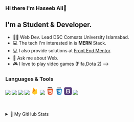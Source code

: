 ### Hi there I'm Haseeb Ali👋


## I'm a Student & Developer.

- 🙋‍♂️ Web Dev. Lead DSC Comsats University Islamabad.
- 💻 The tech I'm interested in is <b>MERN</b> Stack.
- 💻 I also provide solutions at [Front End Mentor][frontend].
- 💬 Ask me about Web.
- 🎮 I love to play video games (Fifa,Dota 2)
-->
### Languages & Tools


<code><img width=24px src="https://raw.githubusercontent.com/github/explore/80688e429a7d4ef2fca1e82350fe8e3517d3494d/topics/flutter/react.png"></code>
<code><img width=24px src="https://raw.githubusercontent.com/github/explore/80688e429a7d4ef2fca1e82350fe8e3517d3494d/topics/dart/redux.png"></code>
<code><img width=24px src="https://raw.githubusercontent.com/github/explore/80688e429a7d4ef2fca1e82350fe8e3517d3494d/topics/bootstrap/node.png"></code>
<code><img width=24px src="https://raw.githubusercontent.com/github/explore/80688e429a7d4ef2fca1e82350fe8e3517d3494d/topics/python/javscript.png"></code>
<code><img width=24px src="https://raw.githubusercontent.com/github/explore/80688e429a7d4ef2fca1e82350fe8e3517d3494d/topics/firebase/firebase.png"></code>
<code><img width=24px src="https://raw.githubusercontent.com/github/explore/80688e429a7d4ef2fca1e82350fe8e3517d3494d/topics/bootstrap/mongodb.png"></code>
<code><img width=24px src="https://raw.githubusercontent.com/github/explore/80688e429a7d4ef2fca1e82350fe8e3517d3494d/topics/html/html.png"></code>
<code><img width=24px src="https://raw.githubusercontent.com/github/explore/80688e429a7d4ef2fca1e82350fe8e3517d3494d/topics/css/css.png"></code>
<code><img width=24px src="https://raw.githubusercontent.com/github/explore/80688e429a7d4ef2fca1e82350fe8e3517d3494d/topics/bootstrap/bootstrap.png"></code>
<code><img width=24px src="https://raw.githubusercontent.com/github/explore/80688e429a7d4ef2fca1e82350fe8e3517d3494d/topics/bootstrap/jquery.png"></code>

<br>
<br>
<details>
<summary>📝 My GitHub Stats</summary>
<br>
[![haseeb's github stats](https://github-readme-stats.vercel.app/api?username=haseebalisajid)](https://github.com/haseebalisajid/github-readme-stats)


### Contact with Me

[<img align="left" alt="haseebalisajid | Facebook" width=22px src="https://cdn.jsdelivr.net/npm/simple-icons@v3/icons/facebook.svg">][facebook]
[<img align="left" alt="haseebalisajid | Twitter" width=22px src="https://cdn.jsdelivr.net/npm/simple-icons@v3/icons/twitter.svg">][twitter]
[<img align="left" alt="haseebalisajid | LinkedIn" width=22px src="https://cdn.jsdelivr.net/npm/simple-icons@v3/icons/linkedin.svg">][linkedin]
<br>
<br>
Open Source Contributor from <b>Pakistan<b> ✌️

[twitter]: https://twitter.com/iam_haseebali
[linkedin]: https://www.linkedin.com/in/haseeb-ali-720531149/
[facebook]: https://www.facebook.com/CBthecomputerguy/
[frontend]:https://www.frontendmentor.io/profile/haseebalisajid
